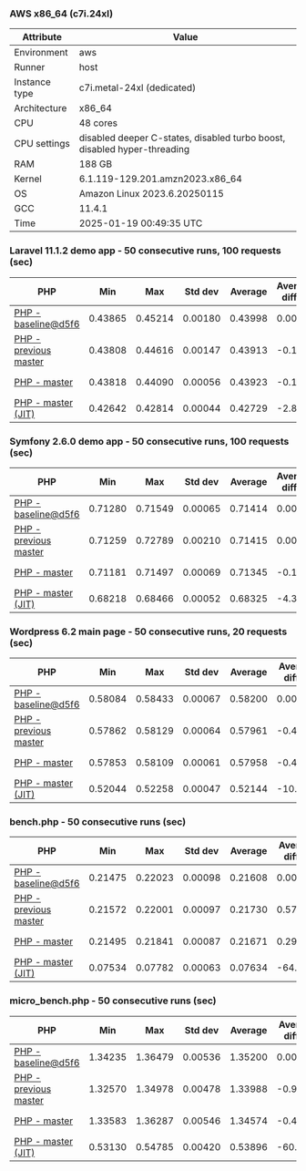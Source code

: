 ### AWS x86_64 (c7i.24xl)

|  Attribute    |     Value      |
|---------------|----------------|
| Environment   |aws|
| Runner        |host|
| Instance type |c7i.metal-24xl (dedicated)|
| Architecture  |x86_64
| CPU           |48 cores|
| CPU settings  |disabled deeper C-states, disabled turbo boost, disabled hyper-threading|
| RAM           |188 GB|
| Kernel        |6.1.119-129.201.amzn2023.x86_64|
| OS            |Amazon Linux 2023.6.20250115|
| GCC           |11.4.1|
| Time          |2025-01-19 00:49:35 UTC|

### Laravel 11.1.2 demo app - 50 consecutive runs, 100 requests (sec)

|     PHP     |     Min     |     Max     |    Std dev   |   Average  |  Average diff % |   Median   | Median diff % |     Memory    |
|-------------|-------------|-------------|--------------|------------|-----------------|------------|---------------|---------------|
|[PHP - baseline@d5f6](https://github.com/php/php-src/commit/d5f6e56610)|0.43865|0.45214|0.00180|0.43998|0.00%|0.43969|0.00%|41.87 MB|
|[PHP - previous master](https://github.com/php/php-src/commit/709c0a9905)|0.43808|0.44616|0.00147|0.43913|-0.19%|0.43877|-0.21%|41.77 MB|
|[PHP - master](https://github.com/php/php-src/commit/252c0c9164)|0.43818|0.44090|0.00056|0.43923|-0.17%|0.43914|-0.12%|41.77 MB|
|[PHP - master (JIT)](https://github.com/php/php-src/commit/252c0c9164)|0.42642|0.42814|0.00044|0.42729|-2.88%|0.42726|-2.83%|50.82 MB|

### Symfony 2.6.0 demo app - 50 consecutive runs, 100 requests (sec)

|     PHP     |     Min     |     Max     |    Std dev   |   Average  |  Average diff % |   Median   | Median diff % |     Memory    |
|-------------|-------------|-------------|--------------|------------|-----------------|------------|---------------|---------------|
|[PHP - baseline@d5f6](https://github.com/php/php-src/commit/d5f6e56610)|0.71280|0.71549|0.00065|0.71414|0.00%|0.71398|0.00%|37.41 MB|
|[PHP - previous master](https://github.com/php/php-src/commit/709c0a9905)|0.71259|0.72789|0.00210|0.71415|0.00%|0.71387|-0.02%|37.47 MB|
|[PHP - master](https://github.com/php/php-src/commit/252c0c9164)|0.71181|0.71497|0.00069|0.71345|-0.10%|0.71330|-0.09%|37.47 MB|
|[PHP - master (JIT)](https://github.com/php/php-src/commit/252c0c9164)|0.68218|0.68466|0.00052|0.68325|-4.33%|0.68321|-4.31%|44.55 MB|

### Wordpress 6.2 main page - 50 consecutive runs, 20 requests (sec)

|     PHP     |     Min     |     Max     |    Std dev   |   Average  |  Average diff % |   Median   | Median diff % |     Memory    |
|-------------|-------------|-------------|--------------|------------|-----------------|------------|---------------|---------------|
|[PHP - baseline@d5f6](https://github.com/php/php-src/commit/d5f6e56610)|0.58084|0.58433|0.00067|0.58200|0.00%|0.58195|0.00%|43.02 MB|
|[PHP - previous master](https://github.com/php/php-src/commit/709c0a9905)|0.57862|0.58129|0.00064|0.57961|-0.41%|0.57960|-0.40%|42.87 MB|
|[PHP - master](https://github.com/php/php-src/commit/252c0c9164)|0.57853|0.58109|0.00061|0.57958|-0.42%|0.57950|-0.42%|42.87 MB|
|[PHP - master (JIT)](https://github.com/php/php-src/commit/252c0c9164)|0.52044|0.52258|0.00047|0.52144|-10.40%|0.52134|-10.41%|61.98 MB|

### bench.php - 50 consecutive runs (sec)

|     PHP     |     Min     |     Max     |    Std dev   |   Average  |  Average diff % |   Median   | Median diff % |     Memory    |
|-------------|-------------|-------------|--------------|------------|-----------------|------------|---------------|---------------|
|[PHP - baseline@d5f6](https://github.com/php/php-src/commit/d5f6e56610)|0.21475|0.22023|0.00098|0.21608|0.00%|0.21597|0.00%|26.19 MB|
|[PHP - previous master](https://github.com/php/php-src/commit/709c0a9905)|0.21572|0.22001|0.00097|0.21730|0.57%|0.21714|0.54%|26.14 MB|
|[PHP - master](https://github.com/php/php-src/commit/252c0c9164)|0.21495|0.21841|0.00087|0.21671|0.29%|0.21668|0.33%|26.14 MB|
|[PHP - master (JIT)](https://github.com/php/php-src/commit/252c0c9164)|0.07534|0.07782|0.00063|0.07634|-64.67%|0.07623|-64.70%|27.31 MB|

### micro_bench.php - 50 consecutive runs (sec)

|     PHP     |     Min     |     Max     |    Std dev   |   Average  |  Average diff % |   Median   | Median diff % |     Memory    |
|-------------|-------------|-------------|--------------|------------|-----------------|------------|---------------|---------------|
|[PHP - baseline@d5f6](https://github.com/php/php-src/commit/d5f6e56610)|1.34235|1.36479|0.00536|1.35200|0.00%|1.35154|0.00%|20.45 MB|
|[PHP - previous master](https://github.com/php/php-src/commit/709c0a9905)|1.32570|1.34978|0.00478|1.33988|-0.90%|1.33993|-0.86%|20.39 MB|
|[PHP - master](https://github.com/php/php-src/commit/252c0c9164)|1.33583|1.36287|0.00546|1.34574|-0.46%|1.34616|-0.40%|20.40 MB|
|[PHP - master (JIT)](https://github.com/php/php-src/commit/252c0c9164)|0.53130|0.54785|0.00420|0.53896|-60.14%|0.53868|-60.14%|21.73 MB|
